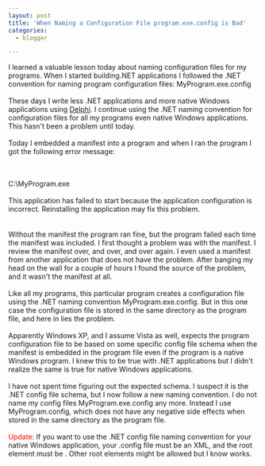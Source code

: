 ```yaml
---
layout: post
title: 'When Naming a Configuration File program.exe.config is Bad'
categories:
  - blogger

---
```


I learned a valuable lesson today about naming configuration files for my programs.  When I started building.NET applications I followed the .NET convention for naming program configuration files:  MyProgram.exe.config<br /><br />These days I write less .NET applications and more native Windows applications using <a href="http://www.codegear.com/delphi">Delphi</a>.  I continue using the .NET naming convention for configuration files for all my programs even native Windows applications.  This hasn't been a problem until today.<br /><br />Today I embedded a manifest into a program and when I ran the program I got the following error message:<br /><br /><div class="quote"><br />C:\MyProgram.exe<br /><br />This application has failed to start because the application configuration is incorrect.  Reinstalling the application may fix this problem.<br /></div><br /><br />Without the manifest the program ran fine, but the program failed each time the manifest was included.  I first thought a problem was with the manifest.  I review the manifest over, and over, and over again.  I even used a manifest from another application that does not have the problem.  After banging my head on the wall for a couple of hours I found the source of the problem, and it wasn't the manifest at all.<br /><br />Like all my programs, this particular program creates a configuration file using the .NET naming convention MyProgram.exe.config.  But in this one case the configuration file is stored in the same directory as the program file, and here in lies the problem.<br /><br />Apparently Windows XP, and I assume Vista as well, expects the program configuration file to be based on some specific config file schema when the manifest is embedded in the program file even if the program is a native Windows program.  I knew this to be true with .NET applications but I didn't realize the same is true for native Windows applications.<br /><br />I have not spent time figuring out the expected schema.  I suspect it is the .NET config file schema, but I now follow a new naming convention.  I do not name my config files MyProgram.exe.config any more.  Instead I use MyProgram.config, which does not have any negative side effects when stored in the same directory as the program file.<br /><br /><span style="color:red">Update:</span> If you want to use the .NET config file naming convention for your native Windows application, your .config file must be an XML, and the root element must be .  Other root elements might be allowed but I know  works.
